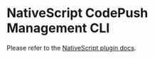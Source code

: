 # NativeScript CodePush Management CLI

Please refer to the [NativeScript plugin docs](https://github.com/EddyVerbruggen/nativescript-code-push).
